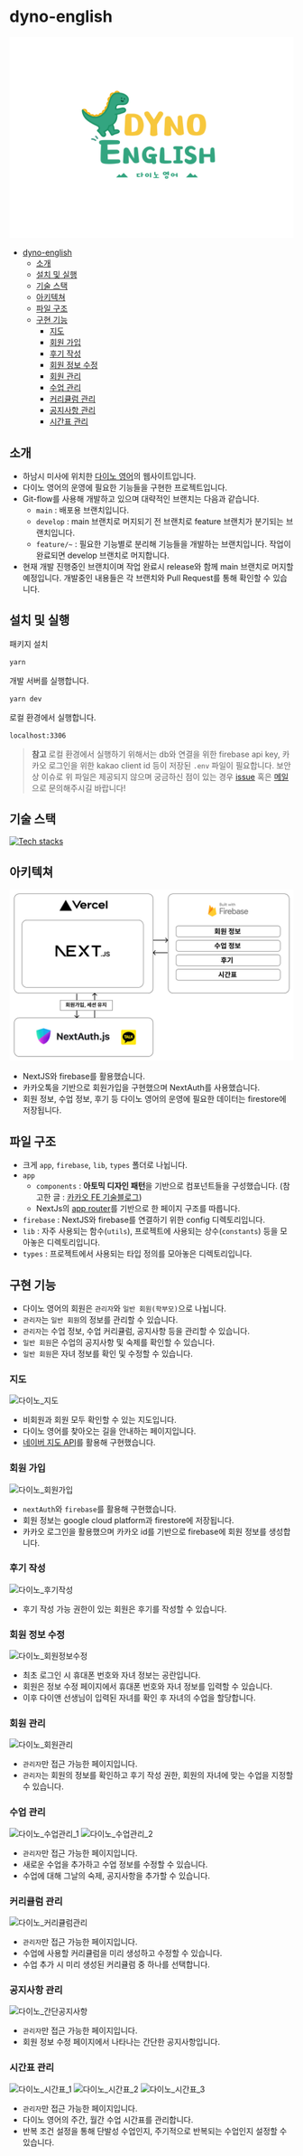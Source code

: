 # dyno-english
![dyno-english](public/images/image-dyno-english-full.webp)

- [dyno-english](#dyno-english)
  - [소개](#소개)
  - [설치 및 실행](#설치-및-실행)
  - [기술 스택](#기술-스택)
  - [아키텍쳐](#아키텍쳐)
  - [파일 구조](#파일-구조)
  - [구현 기능](#구현-기능)
    - [지도](#지도)
    - [회원 가입](#회원-가입)
    - [후기 작성](#후기-작성)
    - [회원 정보 수정](#회원-정보-수정)
    - [회원 관리](#회원-관리)
    - [수업 관리](#수업-관리)
    - [커리큘럼 관리](#커리큘럼-관리)
    - [공지사항 관리](#공지사항-관리)
    - [시간표 관리](#시간표-관리)

## 소개
- 하남시 미사에 위치한 [다이노 영어](https://naver.me/FNuOZAku)의 웹사이트입니다.
- 다이노 영어의 운영에 필요한 기능들을 구현한 프로젝트입니다.
- Git-flow를 사용해 개발하고 있으며 대략적인 브랜치는 다음과 같습니다.
  - `main` : 배포용 브랜치입니다.
  - `develop` : main 브랜치로 머지되기 전 브랜치로 feature 브랜치가 분기되는 브랜치입니다.
  - `feature/~` : 필요한 기능별로 분리해 기능들을 개발하는 브랜치입니다. 작업이 완료되면 develop 브랜치로 머지합니다.
- 현재 개발 진행중인 브랜치이며 작업 완료시 release와 함께 main 브랜치로 머지할 예정입니다. 개발중인 내용들은 각 브랜치와 Pull Request를 통해 확인할 수 있습니다.

## 설치 및 실행
패키지 설치
```bash
yarn
```

개발 서버를 실행합니다.
```bash
yarn dev
```

로컬 환경에서 실행합니다.
```bash
localhost:3306
```

> **참고**
> 로컬 환경에서 실행하기 위해서는 db와 연결을 위한 firebase api key, 카카오 로그인을 위한 kakao client id 등이 저장된 `.env` 파일이 필요합니다. 보안 상 이슈로 위 파일은 제공되지 않으며 궁금하신 점이 있는 경우 [issue](https://github.com/gouz7514/dyno-english/issues) 혹은 [메일](mailto:gouz7514@gmail.com)으로 문의해주시길 바랍니다!

## 기술 스택
[![Tech stacks](https://skillicons.dev/icons?i=ts,nextjs,vercel,firebase,styledcomponents)](https://skillicons.dev)

## 아키텍쳐
![infrastructure](public/images/image-infrastructure.png)
- NextJS와 firebase를 활용했습니다.
- 카카오톡을 기반으로 회원가입을 구현했으며 NextAuth를 사용했습니다.
- 회원 정보, 수업 정보, 후기 등 다이노 영어의 운영에 필요한 데이터는 firestore에 저장됩니다.
  
## 파일 구조
- 크게 `app`, `firebase`, `lib`, `types` 폴더로 나뉩니다.
- `app`
  - `components` : **아토믹 디자인 패턴**을 기반으로 컴포넌트들을 구성했습니다. (참고한 글 : [카카오 FE 기술블로그](https://fe-developers.kakaoent.com/2022/220505-how-page-part-use-atomic-design-system/))
  - NextJs의 [app router](https://nextjs.org/docs/app/building-your-application/routing)를 기반으로 한 페이지 구조를 따릅니다.
- `firebase` : NextJS와 firebase를 연결하기 위한 config 디렉토리입니다.
- `lib` : 자주 사용되는 함수(`utils`), 프로젝트에 사용되는 상수(`constants`) 등을 모아놓은 디렉토리입니다.
- `types` : 프로젝트에서 사용되는 타입 정의를 모아놓은 디렉토리입니다.

## 구현 기능
- 다이노 영어의 회원은 `관리자`와 `일반 회원(학부모)`으로 나뉩니다.
- `관리자`는 `일반 회원`의 정보를 관리할 수 있습니다.
- `관리자`는 수업 정보, 수업 커리큘럼, 공지사항 등을 관리할 수 있습니다.
- `일반 회원`은 수업의 공지사항 및 숙제를 확인할 수 있습니다.
- `일반 회원`은 자녀 정보를 확인 및 수정할 수 있습니다.

### 지도
![다이노_지도](https://github.com/gouz7514/dyno-english/assets/41367134/5ca54333-52ee-4291-a8a1-5ff852527d8c)
- 비회원과 회원 모두 확인할 수 있는 지도입니다.
- 다이노 영어를 찾아오는 길을 안내하는 페이지입니다.
- [네이버 지도 API](https://navermaps.github.io/maps.js.ncp/)를 활용해 구현했습니다.

### 회원 가입
![다이노_회원가입](https://github.com/gouz7514/dyno-english/assets/41367134/5369b6d9-4acc-458c-939a-471805791aa2)
- `nextAuth`와 `firebase`를 활용해 구현했습니다.
- 회원 정보는 google cloud platform과 firestore에 저장됩니다.
- 카카오 로그인을 활용했으며 카카오 id를 기반으로 firebase에 회원 정보를 생성합니다.

### 후기 작성
![다이노_후기작성](https://github.com/gouz7514/dyno-english/assets/41367134/b496c208-c2f2-4c4f-9b63-c064d0a2842f)
- 후기 작성 가능 권한이 있는 회원은 후기를 작성할 수 있습니다.

### 회원 정보 수정
![다이노_회원정보수정](https://github.com/gouz7514/dyno-english/assets/41367134/ef7794b6-5712-429c-8d6e-ce61ed72df12)
- 최초 로그인 시 휴대폰 번호와 자녀 정보는 공란입니다.
- 회원은 정보 수정 페이지에서 휴대폰 번호와 자녀 정보를 입력할 수 있습니다.
- 이후 다이앤 선생님이 입력된 자녀를 확인 후 자녀의 수업을 할당합니다.

### 회원 관리
![다이노_회원관리](https://github.com/gouz7514/dyno-english/assets/41367134/ffc9dac9-9291-49b6-9bfc-45288afc5432)
- `관리자`만 접근 가능한 페이지입니다.
- `관리자`는 회원의 정보를 확인하고 후기 작성 권한, 회원의 자녀에 맞는 수업을 지정할 수 있습니다.

### 수업 관리
![다이노_수업관리_1](https://github.com/gouz7514/dyno-english/assets/41367134/c104741d-d741-4e14-bcd5-7110c53d3e38)
![다이노_수업관리_2](https://github.com/gouz7514/dyno-english/assets/41367134/1b534d08-242f-4c41-b268-ab18cece2a58)
- `관리자`만 접근 가능한 페이지입니다.
- 새로운 수업을 추가하고 수업 정보를 수정할 수 있습니다.
- 수업에 대해 그날의 숙제, 공지사항을 추가할 수 있습니다.

### 커리큘럼 관리
![다이노_커리큘럼관리](https://github.com/gouz7514/dyno-english/assets/41367134/53e401db-b50b-4198-8633-235ac06302de)
- `관리자`만 접근 가능한 페이지입니다.
- 수업에 사용할 커리큘럼을 미리 생성하고 수정할 수 있습니다.
- 수업 추가 시 미리 생성된 커리큘럼 중 하나를 선택합니다.

### 공지사항 관리
![다이노_간단공지사항](https://github.com/gouz7514/dyno-english/assets/41367134/713de07c-6af3-4ac4-aeed-1d287c8e0d21)
- `관리자`만 접근 가능한 페이지입니다.
- 회원 정보 수정 페이지에서 나타나는 간단한 공지사항입니다.

### 시간표 관리
![다이노_시간표_1](https://github.com/gouz7514/dyno-english/assets/41367134/0f6ed730-082c-4d25-9074-89852528ce20)
![다이노_시간표_2](https://github.com/gouz7514/dyno-english/assets/41367134/d5cc3d58-b1ef-47e4-86f8-22c4bb4eb871)
![다이노_시간표_3](https://github.com/gouz7514/dyno-english/assets/41367134/202a7cda-30c3-4677-bdb1-7f8faa1caf83)
- `관리자`만 접근 가능한 페이지입니다.
- 다이노 영어의 주간, 월간 수업 시간표를 관리합니다.
- 반복 조건 설정을 통해 단발성 수업인지, 주기적으로 반복되는 수업인지 설정할 수 있습니다.